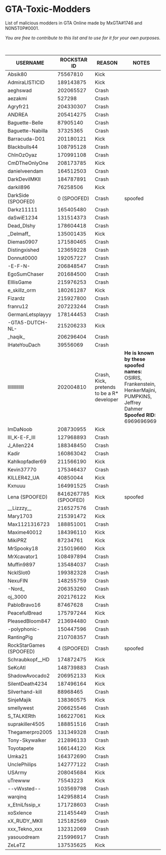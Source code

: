 # GTA-Toxic-Modders
List of malicious modders in GTA Online made by MxGTA#1746 and N0N5T0P#0001.
<br>

*You are free to contribute to this list and to use for it for your own purposes.*

<br>

USERNAME | ROCKSTAR ID | REASON | NOTES
------------ | ------------- | ------------- | -------------
Absik80 | 75567810 | Kick |
AdmiraLISTICID | 189143875 | Kick |
aeghswad | 202065527 | Crash |
aezakmi | 527298 | Crash |
Agryfr21 | 204330307 | Crash |
ANDREA | 205414275 | Crash |
Baguette-Belle | 87905140 | Crash |
Baguette-Nabilla | 37325365 | Crash |
Barracuda-D01 | 201180121 | Kick |
Blackbulls44 | 108795128 | Crash |
ChInOzOyaz | 170991108 | Crash |
CmDTheOnlyOne | 208173785 | Kick |
danielveendam | 164512503 | Crash |
DarkDevilMKII | 184787891 | Crash |
darkil896 | 76258506 | Kick |
DarkSide (SPOOFED) | 0 (SPOOFED) | Crash | spoofed
Darkz11111 | 165405480 | Crash |
daSwiE1234 | 131514373 | Crash |
Dead_Dlshy | 178604418 | Crash |
\_Delmaff_ | 135001435 | Kick |
Diemas0907 | 171580465 | Crash |
Distingxished | 123659228 | Crash |
Donnut0000 | 192057227 | Crash |
-E-F-N- | 206848547 | Crash |
EgoSumChaser | 201684500 | Crash |
ElllisGame | 215976253 | Crash |
e_skillz_orm | 180261287 | Kick |
Fizardz | 215927800 | Crash |
franru12 | 207223244 | Crash |
GermanLetsplayyy | 178144453 | Crash |
-GTA5-DUTCH-NL- | 215206233 | Kick |
\_haqik_ | 206296404 | Crash |
IHateYouDach | 39556069 | Crash |
IIllllllIIllI | 202004810 | Crash, Kick, pretends to be a R* developer | **He is known by these spoofed names:**<br> OSIRIS, Frankenstein, HenkerMajini, PUMPKINS, Jeffrey Dahmer<br> **Spoofed RID:** 6969696969
ImDaNoob | 208730955 | Kick |
III_K-E-F_III | 127968893 | Crash |
J_Allen224 | 188348450 | Crash |
Kadir | 160863042 | Crash |
Kahlkopfadler69 | 211566190 | Kick |
Kevin37770 | 175346437 | Crash |
KILLER42_UA | 40850044 | Kick |
Kxnuuu | 164991525 | Crash |
Lena (SPOOFED) | 8416267785 (SPOOFED) | Kick | spoofed
\_\_Lizzzy__ | 216527576 | Crash  |
Mary1703 | 215391472 | Kick |
Max1121316723 | 188851001 | Crash |
Maxime40012 | 184396110 | Kick |
MikiPRZ | 87234761 | Kick |
MrSpooky18 | 215019660 | Kick |
MrXcavator1 | 108497894 | Crash |
Muffin9897 | 135484037 | Crash |
NcklSlot0 | 199382328 | Crash |
NexuFIN | 148255759 | Crash |
-Nord_ | 206353260 | Crash |
oj_3000 | 202176122 | Kick |
PabloBravo16 | 87467628 | Crash |
PeacefulBread | 175797244 | Kick |
PleasedBloom847 | 213694480 | Crash |
-polyphonic- | 150447596 | Crash |
RantingPig | 210708357 | Crash |
RockStarGames (SPOOFED) | 4 (SPOOFED) | Crash | spoofed
Schraubkopf__HD | 174872475 | Kick
SeKcAtl | 148739883 | Crash |
ShadowAvocado2 | 206952133 | Kick |
SilentDeath4234 | 187496164 | Kick |
Silverhand-kill | 88968465 | Crash |
SinjeMajik | 138360575 | Kick |
smellywest | 206625546 | Crash |
S_TALKERth | 166227061 | Kick |
suprakiller4505 | 188851516 | Crash |
Thegamerpro2005 | 131349328 | Crash |
Tony-Skywalker | 212896133 | Crash |
Toyotapete | 166144120 | Kick |
Umka21 | 164372690 | Crash |
UnclePhilips | 142777122 | Crash |
USArmy | 208045684 | Kick |
uTrewww | 75543223 | Kick |
--vWxsted-- | 103569798 | Crash |
warqinq | 142958814 | Crash |
x_EtniLfssip_x | 171728603 | Crash |
xoSxlence | 211455449 | Crash |
xX_RUDY_MKII | 125182569 | Crash |
xxx_Tekno_xxx | 132312069 | Crash |
yasouodream | 215996917 | Crash |
ZeLeTZ | 137535625 | Kick |


